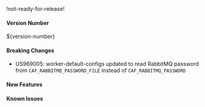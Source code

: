 !not-ready-for-release!

#### Version Number
${version-number}

#### Breaking Changes
- US969005: worker-default-configs updated to read RabbitMQ password from `CAF_RABBITMQ_PASSWORD_FILE` instead of `CAF_RABBITMQ_PASSWORD`

#### New Features

#### Known Issues
